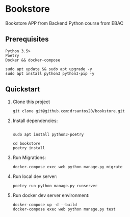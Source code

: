 # Bookstore

Bookstore APP from Backend Python course from EBAC

## Prerequisites

```
Python 3.5>
Poetry
Docker && docker-compose

sudo apt update && sudo apt upgrade -y
sudo apt install python3 python3-pip -y

```

## Quickstart

1. Clone this project

   ```shell
   git clone git@github.com:drsantos20/bookstore.git
   ```

2. Install dependencies:

   ```shell
   
   sudo apt install python3-poetry
   
   cd bookstore
   poetry install
   ```

3. Run Migrations:

   ```shell
   docker-compose exec web python manage.py migrate
   ```
   
4. Run local dev server:
   
   ```shell
   poetry run python manage.py runserver
   ```
   
5. Run docker dev server environment:

   ```shell
   docker-compose up -d --build 
   docker-compose exec web python manage.py test
   ```